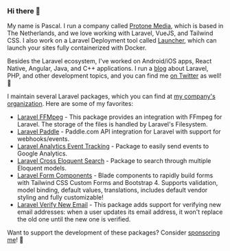 ### Hi there 👋

My name is Pascal. I run a company called [Protone Media](https://protone.media), which is based in The Netherlands, and we love working with Laravel, VueJS, and Tailwind CSS. I also work on a Laravel Deployment tool called [Launcher](https://uselauncher.com), which can launch your sites fully containerized with Docker.

Besides the Laravel ecosystem, I've worked on Android/iOS apps, React Native, Angular, Java, and C++ applications. I run a [blog](https://protone.media/blog) about Laravel, PHP, and other development topics, and you can find me [on Twitter](https://twitter.com/pascalbaljet) as well! 🙌

I maintain several Laravel packages, which you can find at [my company's organization](https://github.com/protonemedia). Here are some of my favorites:

* [Laravel FFMpeg](https://github.com/protonemedia/laravel-ffmpeg) - This package provides an integration with FFmpeg for Laravel. The storage of the files is handled by Laravel's Filesystem.
* [Laravel Paddle](https://github.com/protonemedia/laravel-paddle) - Paddle.com API integration for Laravel with support for webhooks/events.
* [Laravel Analytics Event Tracking](https://github.com/protonemedia/laravel-analytics-event-tracking) - Package to easily send events to Google Analytics.
* [Laravel Cross Eloquent Search](https://github.com/protonemedia/laravel-cross-eloquent-search) - Package to search through multiple Eloquent models.
* [Laravel Form Components](https://github.com/protonemedia/laravel-form-components) - Blade components to rapidly build forms with Tailwind CSS Custom Forms and Bootstrap 4. Supports validation, model binding, default values, translations, includes default vendor styling and fully customizable!
* [Laravel Verify New Email](https://github.com/protonemedia/laravel-verify-new-email) - This package adds support for verifying new email addresses: when a user updates its email address, it won't replace the old one until the new one is verified.

Want to support the development of these packages? Consider [sponsoring me](https://github.com/sponsors/pascalbaljet)! 🚀
